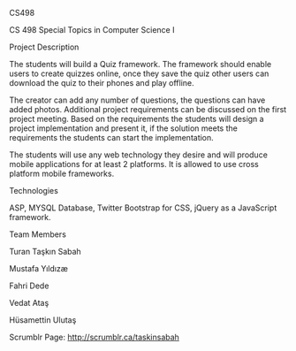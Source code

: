 CS498

CS 498 Special Topics in Computer Science I

Project Description

The students will build a Quiz framework. The framework should enable users to create quizzes online, once they save the quiz other users can download the quiz to their phones and play offline.

The creator can add any number of questions, the questions can have added photos. Additional project requirements can be discussed on the first project meeting. Based on the requirements the students will design a project implementation and present it, if the solution meets the requirements the students can start the implementation.

The students will use any web technology they desire and will produce mobile applications for at least 2 platforms. It is allowed to use cross platform mobile frameworks.

Technologies

ASP, MYSQL Database, Twitter Bootstrap for CSS, jQuery as a JavaScript framework.

Team Members

Turan Taşkın Sabah

Mustafa Yıldızæ

Fahri Dede

Vedat Ataş

Hüsamettin Ulutaş

Scrumblr Page: http://scrumblr.ca/taskinsabah